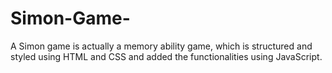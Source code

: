 # Simon-Game-
A Simon game is actually a memory ability game, which is structured and styled using HTML and CSS and added the functionalities using JavaScript.
